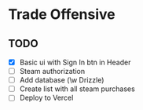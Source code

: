 # Trade Offensive

## TODO

- [x] Basic ui with Sign In btn in Header
- [ ] Steam authorization
- [ ] Add database (\w Drizzle)
- [ ] Create list with all steam purchases
- [ ] Deploy to Vercel
